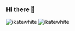 ### Hi there 👋

<p><img src="https://github-readme-stats.vercel.app/api?username=ikatewhite&theme=dark&show_icons=true&locale=en" alt="ikatewhite" />
<img src="https://github-readme-stats.vercel.app/api/top-langs?username=ikatewhite&theme=dark&show_icons=true&locale=en&layout=compact" alt="ikatewhite" />
</p>
